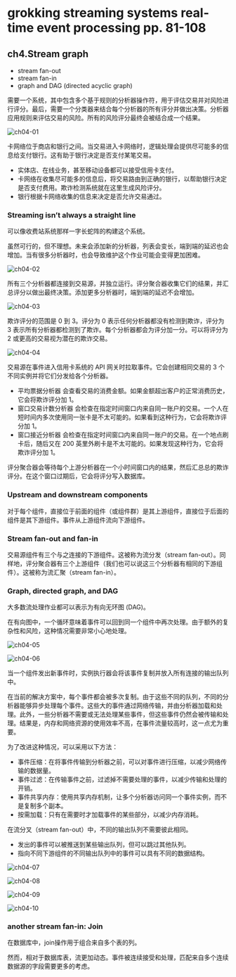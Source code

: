 # grokking streaming systems real-time event processing pp. 81-108

## ch4.Stream graph

- stream fan-out
- stream fan-in
- graph and DAG (directed acyclic graph)

需要一个系统，其中包含多个基于规则的分析器操作符，用于评估交易并对风险进行评分。最后，需要一个分类器来结合每个分析器的所有评分并做出决策。分析器应用规则来评估交易的风险。所有的风险评分最终会被结合成一个结果。

![ch04-01](https://inasa.dev/img/grokkingstreamingsystems/ch4/01.png)

卡网络位于商店和银行之间。当交易进入卡网络时，逻辑处理会提供尽可能多的信息给支付银行。这有助于银行决定是否支付某笔交易。

- 实体店、在线业务，甚至移动设备都可以接受信用卡支付。
- 卡网络在收集尽可能多的信息后，将交易路由到正确的银行，以帮助银行决定是否支付费用。欺诈检测系统就在这里生成风险评分。
- 银行根据卡网络收集的信息来决定是否允许交易通过。

### Streaming isn’t always a straight line

可以像收费站系统那样一字长蛇阵的构建这个系统。

虽然可行的，但不理想。未来会添加新的分析器，列表会变长，端到端的延迟也会增加。当有很多分析器时，也会导致维护这个作业可能会变得更加困难。

![ch04-02](https://inasa.dev/img/grokkingstreamingsystems/ch4/02.png)

所有三个分析器都连接到交易源，并独立运行。评分聚合器收集它们的结果，并汇总评分以做出最终决策。添加更多分析器时，端到端的延迟不会增加。

![ch04-03](https://inasa.dev/img/grokkingstreamingsystems/ch4/03.png)

欺诈评分的范围是 0 到 3。评分为 0 表示任何分析器都没有检测到欺诈，评分为 3 表示所有分析器都检测到了欺诈。每个分析器都会为评分加一分。可以将评分为 2 或更高的交易视为潜在的欺诈交易。

![ch04-04](https://inasa.dev/img/grokkingstreamingsystems/ch4/04.png)

交易源在事件进入信用卡系统的 API 网关时拉取事件。它会创建相同交易的 3 个不同实例并将它们分发给各个分析器。

- 平均票据分析器 会查看交易的消费金额。如果金额超出客户的正常消费历史，它会将欺诈评分加 1。
- 窗口交易计数分析器 会检查在指定时间窗口内来自同一账户的交易。一个人在短时间内多次使用同一张卡是不太可能的。如果看到这种行为，它会将欺诈评分加 1。
- 窗口接近分析器 会检查在指定时间窗口内来自同一账户的交易。在一个地点刷卡后，随后又在 200 英里外刷卡是不太可能的。如果发现这种行为，它会将欺诈评分加 1。

评分聚合器会等待每个上游分析器在一个小时间窗口内的结果，然后汇总总的欺诈评分。在这个窗口过期后，它会将评分写入数据库。

### Upstream and downstream components

对于每个组件，直接位于前面的组件（或组件群）是其上游组件，直接位于后面的组件是其下游组件。事件从上游组件流向下游组件。

### Stream fan-out and fan-in

交易源组件有三个与之连接的下游组件。这被称为流分发（stream fan-out）。同样地，评分聚合器有三个上游组件（我们也可以说这三个分析器有相同的下游组件）。这被称为流汇聚（stream fan-in）。

### Graph, directed graph, and DAG

大多数流处理作业都可以表示为有向无环图 (DAG)。

在有向图中，一个循环意味着事件可以回到同一个组件中再次处理。由于额外的复杂性和风险，这种情况需要非常小心地处理。

![ch04-05](https://inasa.dev/img/grokkingstreamingsystems/ch4/05.png)

![ch04-06](https://inasa.dev/img/grokkingstreamingsystems/ch4/06.png)

当一个组件发出新事件时，实例执行器会将该事件复制并放入所有连接的输出队列中。

在当前的解决方案中，每个事件都会被多次复制。由于这些不同的队列，不同的分析器能够异步处理每个事件。这些大的事件通过网络传输，并由分析器加载和处理。此外，一些分析器不需要或无法处理某些事件，但这些事件仍然会被传输和处理。结果是，内存和网络资源的使用效率不高，在事件流量较高时，这一点尤为重要。

为了改进这种情况，可以采用以下方法：

- 事件压缩：在将事件传输到分析器之前，可以对事件进行压缩，以减少网络传输的数据量。
- 事件过滤：在传输事件之前，过滤掉不需要处理的事件，以减少传输和处理的开销。
- 事件共享内存：使用共享内存机制，让多个分析器访问同一个事件实例，而不是复制多个副本。
- 按需加载：只有在需要时才加载事件的某些部分，以减少内存消耗。

在流分叉（stream fan-out）中，不同的输出队列不需要彼此相同。

- 发出的事件可以被推送到某些输出队列，但可以跳过其他队列。
- 指向不同下游组件的不同输出队列中的事件可以具有不同的数据结构。

![ch04-07](https://inasa.dev/img/grokkingstreamingsystems/ch4/07.png)

![ch04-08](https://inasa.dev/img/grokkingstreamingsystems/ch4/08.png)

![ch04-09](https://inasa.dev/img/grokkingstreamingsystems/ch4/09.png)

![ch04-10](https://inasa.dev/img/grokkingstreamingsystems/ch4/10.png)

### another stream fan-in: Join

在数据库中，join操作用于组合来自多个表的列。

然而，相对于数据库表，流更加动态。事件被连续接受和处理，匹配来自多个连续数据源的字段需要更多的考虑。
